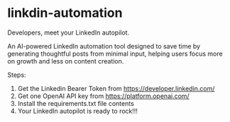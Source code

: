 # linkdin-automation

Developers, meet your LinkedIn autopilot.

An AI-powered LinkedIn automation tool designed to save time by generating thoughtful posts from minimal input, helping users focus more on growth and less on content creation.

Steps:

1. Get the Linkedin Bearer Token from https://developer.linkedin.com/
2. Get one OpenAI API key from https://platform.openai.com/
3. Install the requirements.txt file contents
4. Your LinkedIn autopilot is ready to rock!!!
